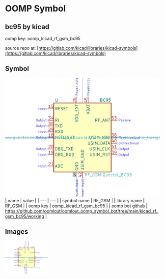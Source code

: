 # OOMP Symbol  
## bc95  by kicad  
  
oomp key: oomp_kicad_rf_gsm_bc95  
  
source repo at: [https://gitlab.com/kicad/libraries/kicad-symbols](https://gitlab.com/kicad/libraries/kicad-symbols)  
## Symbol  
  
[![working.png](working_600.png)](working.png)  
| name | value | 
| --- | --- | 
| symbol name | RF_GSM | 
| library name | RF_GSM | 
| oomp key | oomp_kicad_rf_gsm_bc95 | 
| oomp bot github | https://github.com/oomlout/oomlout_oomp_symbol_bot/tree/main/kicad_rf_gsm_bc95/working | 
## Images  
  
[![working.png](working_140.png)](working.png)  
